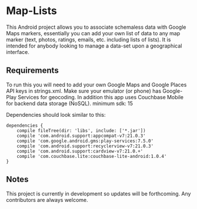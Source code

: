 # Map-Lists
This Android project allows you to associate schemaless data with Google Maps markers, essentially you can add your own list of data to any map marker (text, photos, ratings, emails, etc. including lists of lists). It is intended for anybody looking to manage a data-set upon a geographical interface.

## Requirements
To run this you will need to add your own Google Maps and Google Places API keys in strings.xml. Make sure your emulator (or phone) has Google-Play Services for geocoding. In addition this app uses Couchbase Mobile for backend data storage (NoSQL). minimum sdk: 15

Dependencies should look similar to this:

```
dependencies {
    compile fileTree(dir: 'libs', include: ['*.jar'])
    compile 'com.android.support:appcompat-v7:21.0.3'
    compile 'com.google.android.gms:play-services:7.5.0'
    compile 'com.android.support:recyclerview-v7:21.0.3'
    compile 'com.android.support:cardview-v7:21.0.+'
    compile 'com.couchbase.lite:couchbase-lite-android:1.0.4'
}

```

## Notes
This project is currently in development so updates will be forthcoming. Any contributors are always welcome.
